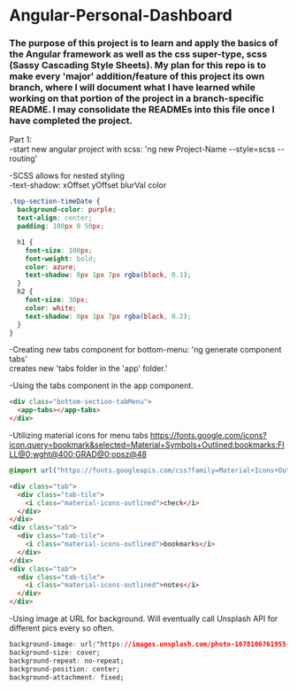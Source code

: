 # Angular-Personal-Dashboard

### The purpose of this project is to learn and apply the basics of the Angular framework as well as the css super-type, scss (Sassy Cascading Style Sheets). My plan for this repo is to make every 'major' addition/feature of this project its own branch, where I will document what I have learned while working on that portion of the project in a branch-specific README. I may consolidate the READMEs into this file once I have completed the project.

Part 1:  
-start new angular project with scss: 'ng new Project-Name --style=scss --routing'

-SCSS allows for nested styling  
-text-shadow: xOffset yOffset blurVal color

```css
.top-section-timeDate {
  background-color: purple;
  text-align: center;
  padding: 100px 0 50px;

  h1 {
    font-size: 100px;
    font-weight: bold;
    color: azure;
    text-shadow: 0px 1px 7px rgba(black, 0.1);
  }
  h2 {
    font-size: 30px;
    color: white;
    text-shadow: 0px 1px 7px rgba(black, 0.2);
  }
}
```

-Creating new tabs component for bottom-menu: 'ng generate component tabs'  
creates new 'tabs folder in the 'app' folder.'

-Using the tabs component in the app component.

```html
<div class="bottom-section-tabMenu">
  <app-tabs></app-tabs>
</div>
```

-Utilizing material icons for menu tabs https://fonts.google.com/icons?icon.query=bookmark&selected=Material+Symbols+Outlined:bookmarks:FILL@0;wght@400;GRAD@0;opsz@48

```css
@import url("https://fonts.googleapis.com/css?family=Material+Icons+Outlined");
```

```html
<div class="tab">
  <div class="tab-tile">
    <i class="material-icons-outlined">check</i>
  </div>
</div>
<div class="tab">
  <div class="tab-tile">
    <i class="material-icons-outlined">bookmarks</i>
  </div>
</div>
<div class="tab">
  <div class="tab-tile">
    <i class="material-icons-outlined">notes</i>
  </div>
</div>
```

-Using image at URL for background. Will eventually call Unsplash API for different pics every so often.

```css
background-image: url("https://images.unsplash.com/photo-1678106761955-77e51d446699?crop=entropy&cs=tinysrgb&fit=crop&fm=jpg&h=2160&ixid=MnwxfDB8MXxyYW5kb218MHx8fHx8fHx8MTY3ODQ5MjkwNA&ixlib=rb-4.0.3&q=80&w=3840");
background-size: cover;
background-repeat: no-repeat;
background-position: center;
background-attachment: fixed;
```
